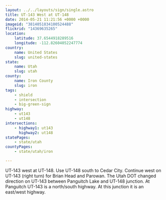 ```yaml
---
layout: ../../layouts/sign/single.astro
title: UT-143 West at UT-148
date: 2014-05-21 11:21:56 +0000 +0000
imageid: "3814051834100524488"
flickrid: "14369635265"
location:
    latitude: 37.6544918289516
    longitude: -112.82604052247774
country:
    name: United States
    slug: united-states
state:
    name: Utah
    slug: utah
county:
    name: Iron County
    slug: iron
tags:
    - shield
    - intersection
    - big-green-sign
highway:
    - ut143
    - ut148
intersections:
    - highway1: ut143
      highway2: ut148
statePages:
    - state/utah
countyPages:
    - state/utah/iron

---
```

UT-143 west at UT-148.  Use UT-148 south to Cedar City.  Continue west on UT-143  (right turn) for Brian Head and Parowan.  The Utah DOT changed direction on UT-143 between Panguitch Lake and UT-148 junction.  At Panguitch UT-143 is a north/south highway.  At this junction it is an east/west highway.